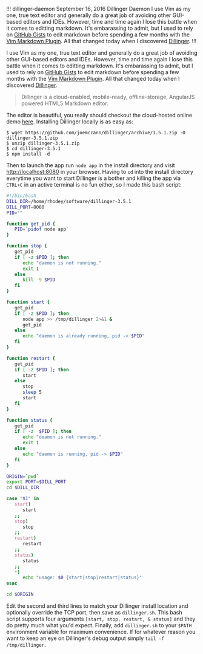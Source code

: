 !!!
dillinger-daemon
September 16, 2016
Dillinger Daemon
I use Vim as my one, true text editor and generally do a great job of avoiding other GUI-based editors and IDEs. However, time and time again I lose this battle when it comes to editting markdown. It's embarassing to admit, but I used to rely on [GitHub Gists](https://gist.github.com/) to edit markdown before spending a few months with the [Vim Markdown Plugin](https://github.com/plasticboy/vim-markdown). All that changed today when I discovered [Dillinger](http://dillinger.io/).
!!!


I use Vim as my one, true text editor and generally do a great job of avoiding other GUI-based editors and IDEs. However, time and time again I lose this battle when it comes to editting markdown. It's embarassing to admit, but I used to rely on [GitHub Gists](https://gist.github.com/) to edit markdown before spending a few months with the [Vim Markdown Plugin](https://github.com/plasticboy/vim-markdown). All that changed today when I discovered [Dillinger](http://dillinger.io/).

> Dillinger is a cloud-enabled, mobile-ready, offline-storage, AngularJS powered HTML5 Markdown editor.

The editor is beautiful, you really should checkout the cloud-hosted online demo [here](http://dillinger.io/). Installing Dillinger locally is as easy as:

```
$ wget https://github.com/joemccann/dillinger/archive/3.5.1.zip -O dillinger-3.5.1.zip
$ unzip dillinger-3.5.1.zip
$ cd dillinger-3.5.1
$ npm install -d
```

Then to launch the app run `node app` in the install directory and visit [http://localhost:8080](http://localhost:8080) in your browser. Having to `cd` into the install directory everytime you want to start Dillinger is a bother and killing the app via `CTRL+C` in an active terminal is no fun either, so I made this bash script:

```bash
#!/bin/bash
DILL_DIR=/home/rhodey/software/dillinger-3.5.1
DILL_PORT=8080
PID=""

function get_pid {
   PID=`pidof node app`
}

function stop {
   get_pid
   if [ -z $PID ]; then
      echo "daemon is not running."
      exit 1
   else
      kill -9 $PID
   fi
}

function start {
   get_pid
   if [ -z $PID ]; then
      node app >> /tmp/dillinger 2>&1 &
      get_pid
   else
      echo "daemon is already running, pid -> $PID"
   fi
}

function restart {
   get_pid
   if [ -z $PID ]; then
      start
   else
      stop
      sleep 5
      start
   fi
}

function status {
   get_pid
   if [ -z  $PID ]; then
      echo "deamon is not running."
      exit 1
   else
      echo "daemon is running, pid -> $PID"
   fi
}

ORIGIN=`pwd`
export PORT=$DILL_PORT
cd $DILL_DIR

case "$1" in
   start)
      start
   ;;
   stop)
      stop
   ;;
   restart)
      restart
   ;;
   status)
      status
   ;;
   *)
      echo "usage: $0 {start|stop|restart|status}"
esac

cd $ORIGIN
```

Edit the second and third lines to match your Dillinger install location and optionally override the TCP port, then save as `dillinger.sh`. This bash script supports four arguments `[start, stop, restart, & status]` and they do pretty much what you'd expect. Finally, add `dillinger.sh` to your `$PATH` environment variable for maximum convenience. If for whatever reason you want to keep an eye on Dillinger's debug output simply `tail -f /tmp/dillinger`.
